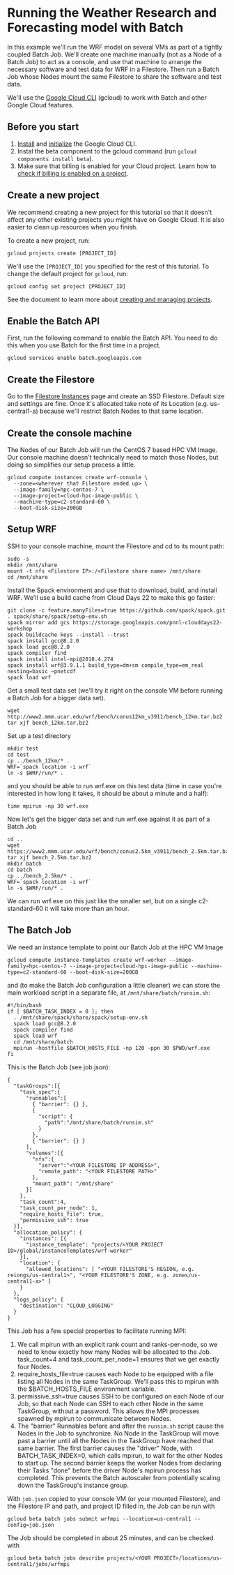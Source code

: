 # Running the Weather Research and Forecasting model with Batch

In this example we'll run the WRF model on several VMs as part of a tightly coupled Batch Job. We'll create one machine manually (not as a Node of a Batch Job) to act as a console, and use that machine to arrange the necessary software and test data for WRF in a Filestore. Then run a Batch Job whose Nodes mount the same Filestore to share the software and test data.

We'll use the [Google Cloud CLI](https://cloud.google.com/sdk/gcloud) (gcloud) to work with Batch and other Google Cloud features.

## Before you start

1. [Install](https://cloud.google.com/sdk/docs/install) and [initialize](https://cloud.google.com/sdk/docs/initializing) the Google Cloud CLI.
2. Instal the beta component to the gcloud command (run `gcloud components install beta`).
3. Make sure that billing is enabled for your Cloud project. Learn how to [check if billing is enabled on a project](https://cloud.google.com/billing/docs/how-to/verify-billing-enabled).

## Create a new project

We recommend creating a new project for this tutorial so that it doesn't affect any other existing projects you might have on Google Cloud. It is also easier to clean up resources when you finish.

To create a new project, run:

```
gcloud projects create [PROJECT_ID]
```

We'll use the `[PROJECT_ID]` you specified for the rest of this tutorial. To change the default project for `gcloud`, run:


```
gcloud config set project [PROJECT_ID]
```

See the document to learn more about [creating and managing projects](https://cloud.google.com/resource-manager/docs/creating-managing-projects).


## Enable the Batch API

First, run the following command to enable the Batch API. You need to do this when you use Batch for the first time in a project.

```
gcloud services enable batch.googleapis.com
```

## Create the Filestore
Go to the [Filestore Instances](https://pantheon.corp.google.com/filestore/instances) page and create an SSD Filestore. Default size and settings are fine. Once it's allocated take note of its Location (e.g. us-central1-a) because we'll restrict Batch Nodes to that same location.

## Create the console machine
The Nodes of our Batch Job will run the CentOS 7 based HPC VM Image. Our console machine doesn't technically need to match those Nodes, but doing so simplifies our setup process a little.

```
gcloud compute instances create wrf-console \
  --zone=<wherever that Filestore ended up> \
  --image-family=hpc-centos-7 \
  --image-project=cloud-hpc-image-public \
  --machine-type=c2-standard-60 \
  --boot-disk-size=200GB
```

## Setup WRF
SSH to your console machine, mount the Filestore and cd to its mount path:

```
sudo -s
mkdir /mnt/share
mount -t nfs <Filestore IP>:/<Filestore share name> /mnt/share
cd /mnt/share
```

Install the Spack environment and use that to download, build, and install WRF. We'll use a build cache from Cloud Days 22 to make this go faster:

```
git clone -c feature.manyFiles=true https://github.com/spack/spack.git
. spack/share/spack/setup-env.sh
spack mirror add gcs https://storage.googleapis.com/pnnl-clouddays22-workshop
spack buildcache keys --install --trust
spack install gcc@8.2.0
spack load gcc@8.2.0
spack compiler find
spack install intel-mpi@2018.4.274
spack install wrf@3.9.1.1 build_type=dm+sm compile_type=em_real nesting=basic ~pnetcdf
spack load wrf
```

Get a small test data set (we'll try it right on the console VM before running a Batch Job for a bigger data set).

```
wget http://www2.mmm.ucar.edu/wrf/bench/conus12km_v3911/bench_12km.tar.bz2
tar xjf bench_12km.tar.bz2
```

Set up a test directory

```
mkdir test
cd test
cp ../bench_12km/* .
WRF=`spack location -i wrf`
ln -s $WRF/run/* .
```

and you should be able to run wrf.exe on this test data (time in case you're interested in how long it takes, it should be about a minute and a half):

```
time mpirun -np 30 wrf.exe
```

Now let's get the bigger data set and run wrf.exe against it as part of a Batch Job

```
cd ..
wget https://www2.mmm.ucar.edu/wrf/bench/conus2.5km_v3911/bench_2.5km.tar.bz2
tar xjf bench_2.5km.tar.bz2
mkdir batch
cd batch
cp ../bench_2.5km/* .
WRF=`spack location -i wrf`
ln -s $WRF/run/* .
```

We can run wrf.exe on this just like the smaller set, but on a single c2-standard-60 it will take more than an hour.

## The Batch Job

We need an instance template to point our Batch Job at the HPC VM Image

```
gcloud compute instance-templates create wrf-worker --image-family=hpc-centos-7 --image-project=cloud-hpc-image-public --machine-type=c2-standard-60 --boot-disk-size=200GB
```

and (to make the Batch Job configuration a little cleaner) we can store the main workload script in a separate file, at `/mnt/share/batch/runsim.sh`:

```
#!/bin/bash
if [ $BATCH_TASK_INDEX = 0 ]; then
  . /mnt/share/spack/share/spack/setup-env.sh
  spack load gcc@8.2.0
  spack compiler find
  spack load wrf
  cd /mnt/share/batch
  mpirun -hostfile $BATCH_HOSTS_FILE -np 120 -ppn 30 $PWD/wrf.exe
fi
```

This is the Batch Job (see job.json):

```
{
  "taskGroups":[{
    "task_spec":{
      "runnables":[
        { "barrier": {} },
        {
          "script": {
            "path":"/mnt/share/batch/runsim.sh"
          }
        },
        { "barrier": {} }
      ],
      "volumes":[{
        "nfs":{
          "server":"<YOUR FILESTORE IP ADDRESS>",
          "remote_path": "<YOUR FILESTORE PATH>"
        },
        "mount_path": "/mnt/share"
      }]
    },
    "task_count":4,
    "task_count_per_node": 1,
    "require_hosts_file": true,
    "permissive_ssh": true
  }],
  "allocation_policy": {
    "instances": [{
      "instance_template": "projects/<YOUR PROJECT ID>/global/instanceTemplates/wrf-worker"
    }],
    "location": {
      "allowed_locations": [ "<YOUR FILESTORE'S REGION, e.g. reiongs/us-central1>", "<YOUR FILESTORE'S ZONE, e.g. zones/us-central1-a>" ]
    }
  },
  "logs_policy": {
    "destination": "CLOUD_LOGGING"
  }
}
```

This Job has a few special properties to facilitate running MPI:

1. We call mpirun with an explicit rank count and ranks-per-node, so we need to know exactly how many Nodes will be allocated to the Job.
   task_count=4 and task_count_per_node=1 ensures that we get exactly four Nodes.
2. require_hosts_file=true causes each Node to be equipped with a file listing all Nodes in the same TaskGroup.
   We'll pass this to mpirun with the $BATCH_HOSTS_FILE environment variable.
3. permissive_ssh=true causes SSH to be configured on each Node of our Job, so that each Node can SSH to each other Node in the same TaskGroup,
   without a password. This allows the MPI processes spawned by mpirun to communicate between Nodes.
4. The "barrier" Runnables before and after the `runsim.sh` script cause the Nodes in the Job to synchronize. No Node in the TaskGroup will move
   past a barrier until all the Nodes in the TaskGroup have reached that same barrier. The first barrier causes the "driver" Node, with
   BATCH_TASK_INDEX=0, which calls mpirun, to wait for the other Nodes to start up. The second barrier keeps the worker Nodes from declaring their
   Tasks "done" before the driver Node's mpirun process has completed. This prevents the Batch autoscaler from potentially scaling down the TaskGroup's
   instance group.

With `job.json` copied to your console VM (or your mounted Filestore), and the Filestore IP and path, and project ID filled in, the Job can be run with

```
gcloud beta batch jobs submit wrfmpi --location=us-central1 --config=job.json
```

The Job should be completed in about 25 minutes, and can be checked with

```
gcloud beta batch jobs describe projects/<YOUR PROJECT>/locations/us-central1/jobs/wrfmpi
```
